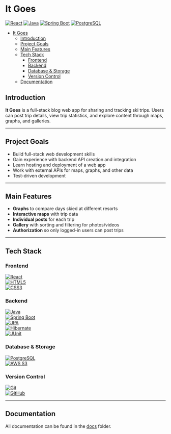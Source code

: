 # It Goes  
[![React](https://img.shields.io/badge/React-20232A?style=for-the-badge&logo=react&logoColor=61DAFB)](https://react.dev/) 
[![Java](https://img.shields.io/badge/Java-ED8B00?style=for-the-badge&logo=openjdk&logoColor=white)](https://dev.java/) 
[![Spring Boot](https://img.shields.io/badge/Spring%20Boot-6DB33F?style=for-the-badge&logo=springboot&logoColor=white)](https://spring.io/projects/spring-boot) 
[![PostgreSQL](https://img.shields.io/badge/PostgreSQL-316192?style=for-the-badge&logo=postgresql&logoColor=white)](https://www.postgresql.org/)


- [It Goes](#it-goes)
  - [Introduction](#introduction)
  - [Project Goals](#project-goals)
  - [Main Features](#main-features)
  - [Tech Stack](#tech-stack)
    - [Frontend](#frontend)
    - [Backend](#backend)
    - [Database \& Storage](#database--storage)
    - [Version Control](#version-control)
  - [Documentation](#documentation)


## Introduction
**It Goes** is a full-stack blog web app for sharing and tracking ski trips. Users can post trip details, view trip statistics, and explore content through maps, graphs, and galleries.

---

## Project Goals
- Build full-stack web development skills  
- Gain experience with backend API creation and integration  
- Learn hosting and deployment of a web app  
- Work with external APIs for maps, graphs, and other data
- Test-driven development

---

## Main Features
- **Graphs** to compare days skied at different resorts  
- **Interactive maps** with trip data  
- **Individual posts** for each trip  
- **Gallery** with sorting and filtering for photos/videos  
- **Authorization** so only logged-in users can post trips  

---

## Tech Stack

### Frontend  
[![React](https://img.shields.io/badge/React-20232A?style=for-the-badge&logo=react&logoColor=61DAFB)](https://react.dev/)  
[![HTML5](https://img.shields.io/badge/HTML5-E34F26?style=for-the-badge&logo=html5&logoColor=white)](https://developer.mozilla.org/en-US/docs/Web/HTML)  
[![CSS3](https://img.shields.io/badge/CSS3-1572B6?style=for-the-badge&logo=css3&logoColor=white)](https://developer.mozilla.org/en-US/docs/Web/CSS)  

### Backend  
[![Java](https://img.shields.io/badge/Java-ED8B00?style=for-the-badge&logo=openjdk&logoColor=white)](https://dev.java/)  
[![Spring Boot](https://img.shields.io/badge/Spring%20Boot-6DB33F?style=for-the-badge&logo=springboot&logoColor=white)](https://spring.io/projects/spring-boot)  
[![JPA](https://img.shields.io/badge/JPA-6DB33F?style=for-the-badge)](https://jakarta.ee/specifications/persistence/)  
[![Hibernate](https://img.shields.io/badge/Hibernate-59666C?style=for-the-badge&logo=hibernate&logoColor=white)](https://hibernate.org/)  
[![JUnit](https://img.shields.io/badge/JUnit-25A162?style=for-the-badge&logo=junit5&logoColor=white)](https://junit.org/junit5/)  

### Database & Storage  
[![PostgreSQL](https://img.shields.io/badge/PostgreSQL-316192?style=for-the-badge&logo=postgresql&logoColor=white)](https://www.postgresql.org/)  
[![AWS S3](https://img.shields.io/badge/AWS%20S3-232F3E?style=for-the-badge&logo=amazonaws&logoColor=white)](https://aws.amazon.com/s3/)  

### Version Control  
[![Git](https://img.shields.io/badge/Git-F05032?style=for-the-badge&logo=git&logoColor=white)](https://git-scm.com/)  
[![GitHub](https://img.shields.io/badge/GitHub-181717?style=for-the-badge&logo=github&logoColor=white)](https://github.com/)  

---

## Documentation
All documentation can be found in the [docs](/docs/) folder.